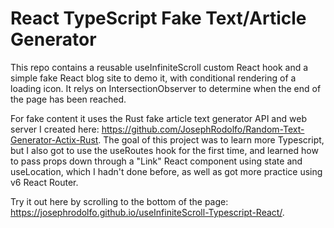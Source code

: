 # React TypeScript Fake Text/Article Generator

This repo contains a reusable useInfiniteScroll custom React hook and a simple fake React blog site to demo it, with conditional rendering of a loading icon. It relys on IntersectionObserver to determine when the end of the page has been reached. 

For fake content it uses the Rust fake article text generator API and web server I created here: https://github.com/JosephRodolfo/Random-Text-Generator-Actix-Rust. The goal of this project was to learn more Typescript, but I also got to use the useRoutes hook for the first time, and learned how to pass props down through a "Link" React component using state and useLocation, which I hadn't done before, as well as got more practice using v6 React Router. 

Try it out here by scrolling to the bottom of the page: https://josephrodolfo.github.io/useInfiniteScroll-Typescript-React/.